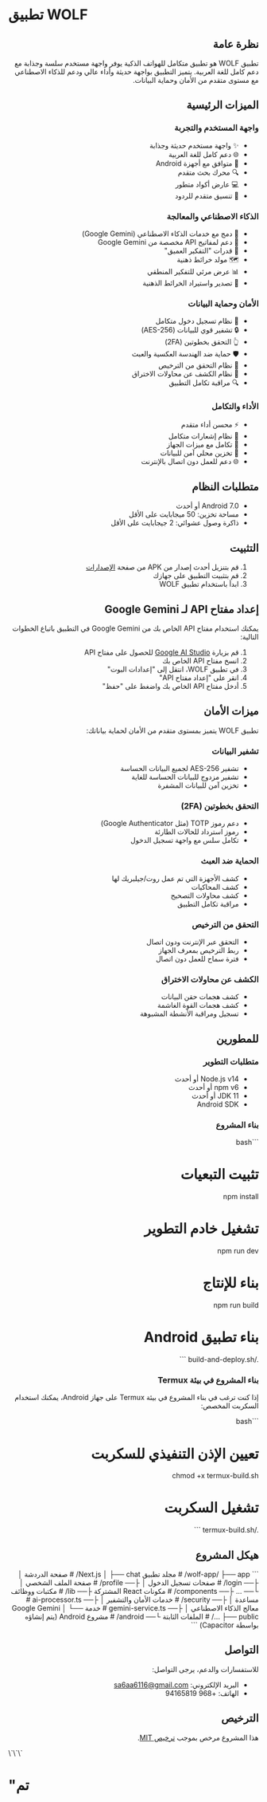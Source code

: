 # تطبيق WOLF

<div dir="rtl">

## نظرة عامة

تطبيق WOLF هو تطبيق متكامل للهواتف الذكية يوفر واجهة مستخدم سلسة وجذابة مع دعم كامل للغة العربية. يتميز التطبيق بواجهة حديثة وأداء عالي ودعم للذكاء الاصطناعي مع مستوى متقدم من الأمان وحماية البيانات.

## الميزات الرئيسية

### واجهة المستخدم والتجربة
- ✨ واجهة مستخدم حديثة وجذابة
- 🌐 دعم كامل للغة العربية
- 📱 متوافق مع أجهزة Android
- 🔍 محرك بحث متقدم
- 💻 عارض أكواد متطور
- 🎨 تنسيق متقدم للردود

### الذكاء الاصطناعي والمعالجة
- 🤖 دمج مع خدمات الذكاء الاصطناعي (Google Gemini)
- 🔑 دعم لمفاتيح API مخصصة من Google Gemini
- 🧠 قدرات "التفكير العميق"
- 🗺️ مولد خرائط ذهنية
- 📊 عرض مرئي للتفكير المنطقي
- 🔄 تصدير واستيراد الخرائط الذهنية

### الأمان وحماية البيانات
- 🔐 نظام تسجيل دخول متكامل
- 🔒 تشفير قوي للبيانات (AES-256)
- 👆 التحقق بخطوتين (2FA)
- 🛡️ حماية ضد الهندسة العكسية والعبث
- 📜 نظام التحقق من الترخيص
- 🚨 نظام الكشف عن محاولات الاختراق
- 🔍 مراقبة تكامل التطبيق

### الأداء والتكامل
- ⚡ محسن أداء متقدم
- 🔔 نظام إشعارات متكامل
- 📱 تكامل مع ميزات الجهاز
- 💾 تخزين محلي آمن للبيانات
- 🌐 دعم للعمل دون اتصال بالإنترنت

## متطلبات النظام

- Android 7.0 أو أحدث
- مساحة تخزين: 50 ميجابايت على الأقل
- ذاكرة وصول عشوائي: 2 جيجابايت على الأقل

## التثبيت

1. قم بتنزيل أحدث إصدار من APK من صفحة [الإصدارات](https://github.com/yourusername/wolf-app/releases)
2. قم بتثبيت التطبيق على جهازك
3. ابدأ باستخدام تطبيق WOLF

## إعداد مفتاح API لـ Google Gemini

يمكنك استخدام مفتاح API الخاص بك من Google Gemini في التطبيق باتباع الخطوات التالية:

1. قم بزيارة [Google AI Studio](https://makersuite.google.com/app/apikey) للحصول على مفتاح API
2. انسخ مفتاح API الخاص بك
3. في تطبيق WOLF، انتقل إلى "إعدادات البوت"
4. انقر على "إعداد مفتاح API"
5. أدخل مفتاح API الخاص بك واضغط على "حفظ"

## ميزات الأمان

تطبيق WOLF يتميز بمستوى متقدم من الأمان لحماية بياناتك:

### تشفير البيانات
- تشفير AES-256 لجميع البيانات الحساسة
- تشفير مزدوج للبيانات الحساسة للغاية
- تخزين آمن للبيانات المشفرة

### التحقق بخطوتين (2FA)
- دعم رموز TOTP (مثل Google Authenticator)
- رموز استرداد للحالات الطارئة
- تكامل سلس مع واجهة تسجيل الدخول

### الحماية ضد العبث
- كشف الأجهزة التي تم عمل روت/جيلبريك لها
- كشف المحاكيات
- كشف محاولات التصحيح
- مراقبة تكامل التطبيق

### التحقق من الترخيص
- التحقق عبر الإنترنت ودون اتصال
- ربط الترخيص بمعرف الجهاز
- فترة سماح للعمل دون اتصال

### الكشف عن محاولات الاختراق
- كشف هجمات حقن البيانات
- كشف هجمات القوة الغاشمة
- تسجيل ومراقبة الأنشطة المشبوهة

## للمطورين

### متطلبات التطوير

- Node.js v14 أو أحدث
- npm v6 أو أحدث
- JDK 11 أو أحدث
- Android SDK

### بناء المشروع

\`\`\`bash
# تثبيت التبعيات
npm install

# تشغيل خادم التطوير
npm run dev

# بناء للإنتاج
npm run build

# بناء تطبيق Android
./build-and-deploy.sh
\`\`\`

### بناء المشروع في بيئة Termux

إذا كنت ترغب في بناء المشروع في بيئة Termux على جهاز Android، يمكنك استخدام السكربت المخصص:

\`\`\`bash
# تعيين الإذن التنفيذي للسكربت
chmod +x termux-build.sh

# تشغيل السكربت
./termux-build.sh
\`\`\`

## هيكل المشروع

\`\`\`
wolf-app/
├── app/                  # مجلد تطبيق Next.js
│   ├── chat/             # صفحة الدردشة
│   ├── login/            # صفحات تسجيل الدخول
│   ├── profile/          # صفحة الملف الشخصي
│   └── ...
├── components/           # مكونات React المشتركة
├── lib/                  # مكتبات ووظائف مساعدة
│   ├── security/         # خدمات الأمان والتشفير
│   ├── ai-processor.ts   # معالج الذكاء الاصطناعي
│   ├── gemini-service.ts # خدمة Google Gemini
│   └── ...
├── public/               # الملفات الثابتة
└── android/              # مشروع Android (يتم إنشاؤه بواسطة Capacitor)
\`\`\`

## التواصل

للاستفسارات والدعم، يرجى التواصل:

- البريد الإلكتروني: sa6aa6116@gmail.com
- الهاتف: +968 94165819

## الترخيص

هذا المشروع مرخص بموجب [ترخيص MIT](LICENSE).

</div>
\`\`\`

#       "تم 
